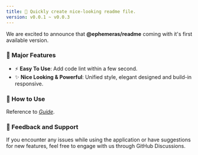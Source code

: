 ```yaml
---
title: 🌈 Quickly create nice-looking readme file.
version: v0.0.1 ~ v0.0.3
---
```


We are excited to announce that **@ephemeras/readme** coming with it's first available version.

### 🚀 Major Features

- ⚡ **Easy To Use**: Add code lint within a few second.
- ✨ **Nice Looking & Powerful**: Unified style, elegant designed and build-in responsive.

### 🌟 How to Use

Reference to [*Guide*](https://kythuen.github.io/ephemeras/packages/readme).

### 📢 Feedback and Support

If you encounter any issues while using the application or have suggestions for new features, feel free to engage with us through GitHub Discussions.